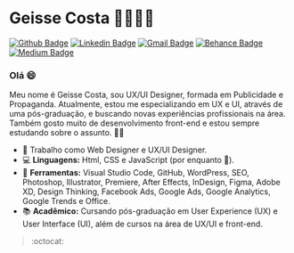 # Geisse Costa 🐱‍👤👩‍💻
[![Github Badge](https://img.shields.io/badge/-Github-000?style=flat-square&logo=Github&logoColor=white&link=https://github.com/geisse-costa/)](https://github.com/geisse-costa/)
[![Linkedin Badge](https://img.shields.io/badge/-LinkedIn-blue?style=flat-square&logo=Linkedin&logoColor=white&link=https://www.linkedin.com/in/geisse-costa/)](https://www.linkedin.com/in/geisse-costa/)
[![Gmail Badge](https://img.shields.io/badge/-Gmail-c14438?style=flat-square&logo=Gmail&logoColor=white&link=mailto:costageisse@gmail.com)](mailto:costageisse@gmail.com)
[![Behance Badge](https://img.shields.io/badge/-Behance-blue?style=flat-square&logo=Behance&logoColor=white&link=https://www.behance.net/geissecosta)](https://www.behance.net/geissecosta)
[![Medium Badge](https://img.shields.io/badge/-Medium-black?style=flat-square&logo=Medium&logoColor=white&link=http://medium.com/@geisse)](http://medium.com/@geisse)

<h3> Olá 😄 </h3>
Meu nome é Geisse Costa, sou UX/UI Designer, formada em Publicidade e Propaganda. Atualmente, estou me especializando em UX e UI, através de uma pós-graduação, e buscando novas experiências profissionais na área. Também gosto muito de desenvolvimento front-end e estou sempre estudando sobre o assunto. 💜🚀


<br>

- 💼 Trabalho como Web Designer e UX/UI Designer.
- 💻 **Linguagens:** Html, CSS e JavaScript (por enquanto 🧐).
- 🎨 **Ferramentas:** Visual Studio Code, GitHub, WordPress, SEO, Photoshop, Illustrator, Premiere, After Effects, InDesign, Figma, Adobe XD, Design Thinking, Facebook Ads, Google Ads, Google Analytics, Google Trends e Office. 
- 📚 **Acadêmico:** Cursando pós-graduação em User Experience (UX) e User Interface (UI), além de cursos na área de UX/UI e front-end. 

> :octocat:

